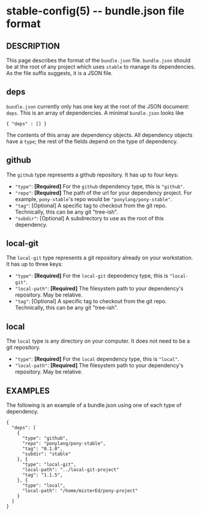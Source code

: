 stable-config(5) -- bundle.json file format
===========================================

## DESCRIPTION

This page describes the format of the `bundle.json` file. `bundle.json` should
be at the root of any project which uses `stable` to manage its dependencies.
As the file suffix suggests, it is a JSON file.

## deps

`bundle.json` currently only has one key at the root of the JSON document:
`deps`. This is an array of dependencies. A minimal `bundle.json` looks like

    { "deps" : [] }

The contents of this array are dependency objects. All dependency objects
have a `type`; the rest of the fields depend on the type of dependency.

## github

The `github` type represents a github repository. It has up to four keys:

* `"type"`:
  **[Required]** For the `github` dependency type, this is `"github"`.
* `"repo"`:
  **[Required]** The path of the url for your dependency project. For example,
  `pony-stable`'s repo would be `"ponylang/pony-stable"`.
* `"tag"`:
  [Optional] A specific tag to checkout from the git repo. Technically, this
  can be any git "tree-ish".
* `"subdir"`:
  [Optional] A subdirectory to use as the root of this dependency.

## local-git

The `local-git` type represents a git repository already on your workstation.
It has up to three keys:

* `"type"`:
  **[Required]** For the `local-git` dependency type, this is `"local-git"`.
* `"local-path"`:
  **[Required]** The filesystem path to your dependency's repository. May be
  relative.
* `"tag"`:
  [Optional] A specific tag to checkout from the git repo. Technically, this
  can be any git "tree-ish".

## local

The `local` type is any directory on your computer. It does not need to be
a git repository.

* `"type"`:
  **[Required]** For the `local` dependency type, this is `"local"`.
* `"local-path"`:
  **[Required]** The filesystem path to your dependency's repository. May be
  relative.

## EXAMPLES

The following is an example of a bundle.json using one of each type of dependency.

    {
      "deps": [
        {
          "type": "github",
          "repo": "ponylang/pony-stable",
          "tag": "0.1.0",
          "subdir": "stable"
        }, {
          "type": "local-git",
          "local-path": "../local-git-project"
          "tag": "1.1.5",
        }, {
          "type": "local",
          "local-path": "/home/misterEd/pony-project"
        }
      ]
    }
